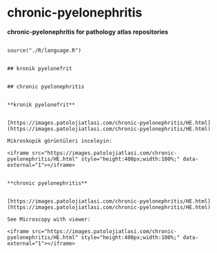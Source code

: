 # chronic-pyelonephritis



**chronic-pyelonephritis for pathology atlas repositories**


```{r language chronic-pyelonephritis, echo=FALSE, include=TRUE}

source("./R/language.R")

```




```{asis, echo = (language == "TR")}

## kronik pyelonefrit

```




```{asis, echo = (language == "EN")}

## chronic pyelonephritis

```




```{asis, echo = (language == "TR")}

**kronik pyelonefrit**


[https://images.patolojiatlasi.com/chronic-pyelonephritis/HE.html](https://images.patolojiatlasi.com/chronic-pyelonephritis/HE.html)

Mikroskopik görüntüleri inceleyin:

<iframe src="https://images.patolojiatlasi.com/chronic-pyelonephritis/HE.html" style="height:400px;width:100%;" data-external="1"></iframe>

```




```{asis, echo = (language == "EN")}

**chronic pyelonephritis**


[https://images.patolojiatlasi.com/chronic-pyelonephritis/HE.html](https://images.patolojiatlasi.com/chronic-pyelonephritis/HE.html)

See Microscopy with viewer: 

<iframe src="https://images.patolojiatlasi.com/chronic-pyelonephritis/HE.html" style="height:400px;width:100%;" data-external="1"></iframe>

```


